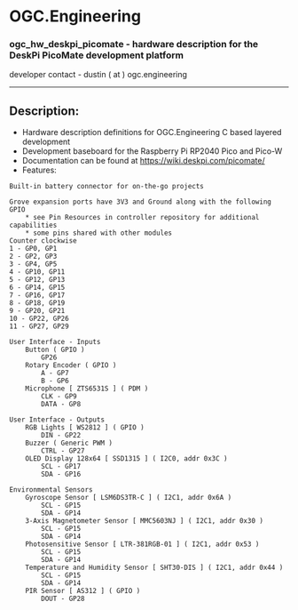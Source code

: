 # OGC.Engineering
### ogc_hw_deskpi_picomate - hardware description for the DeskPi PicoMate development platform
developer contact - dustin ( at ) ogc.engineering

---

## Description:
* Hardware description definitions for OGC.Engineering C based layered development
* Development baseboard for the Raspberry Pi RP2040 Pico and Pico-W 
* Documentation can be found at https://wiki.deskpi.com/picomate/
* Features:
```
Built-in battery connector for on-the-go projects

Grove expansion ports have 3V3 and Ground along with the following GPIO
    * see Pin Resources in controller repository for additional capabilities
    * some pins shared with other modules
Counter clockwise
1 - GP0, GP1
2 - GP2, GP3
3 - GP4, GP5
4 - GP10, GP11
5 - GP12, GP13
6 - GP14, GP15
7 - GP16, GP17
8 - GP18, GP19
9 - GP20, GP21
10 - GP22, GP26
11 - GP27, GP29

User Interface - Inputs
    Button ( GPIO )
        GP26
    Rotary Encoder ( GPIO )
        A - GP7
        B - GP6
    Microphone [ ZTS6531S ] ( PDM )
        CLK - GP9
        DATA - GP8

User Interface - Outputs
    RGB Lights [ WS2812 ] ( GPIO )
        DIN - GP22
    Buzzer ( Generic PWM )
        CTRL - GP27
    OLED Display 128x64 [ SSD1315 ] ( I2C0, addr 0x3C )
        SCL - GP17
        SDA - GP16

Environmental Sensors
    Gyroscope Sensor [ LSM6DS3TR-C ] ( I2C1, addr 0x6A )
        SCL - GP15
        SDA - GP14
    3-Axis Magnetometer Sensor [ MMC5603NJ ] ( I2C1, addr 0x30 )
        SCL - GP15
        SDA - GP14
    Photosensitive Sensor [ LTR-381RGB-01 ] ( I2C1, addr 0x53 )
        SCL - GP15
        SDA - GP14
    Temperature and Humidity Sensor [ SHT30-DIS ] ( I2C1, addr 0x44 )
        SCL - GP15
        SDA - GP14
    PIR Sensor [ AS312 ] ( GPIO )
        DOUT - GP28
```
